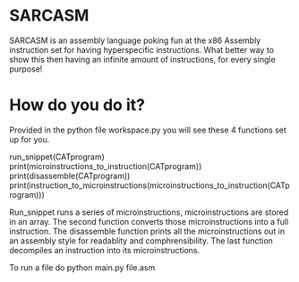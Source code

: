 # SARCASM

SARCASM is an assembly language poking fun at the x86 Assembly instruction set for having hyperspecific instructions. What better way to show this then having an infinite amount of instructions, for every single purpose!

# How do you do it?

Provided in the python file workspace.py you will see these 4 functions set up for you.

run_snippet(CATprogram)<br>
print(microinstructions_to_instruction(CATprogram))<br>
print(disassemble(CATprogram))<br>
print(instruction_to_microinstructions(microinstructions_to_instruction(CATprogram)))<br>

Run_snippet runs a series of microinstructions, microinstructions are stored in an array. 
The second function converts those microinstructions into a full instruction. 
The disassemble function prints all the microinstructions out in an assembly style for readablity and comphrensibility.
The last function decompiles an instruction into its microinstructions.

To run a file do python main.py file.asm
